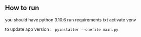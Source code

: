 ## How to run 
you should have python 3.10.6
run requirements txt
activate venv 

to update app version :
``` pyinstaller --onefile main.py``` 